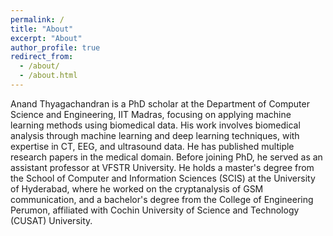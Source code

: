 ```yaml
---
permalink: /
title: "About"
excerpt: "About"
author_profile: true
redirect_from: 
  - /about/
  - /about.html
---
```

Anand Thyagachandran is a PhD scholar at the Department of Computer Science and Engineering, IIT Madras, focusing on applying machine learning methods using biomedical data. His work involves biomedical analysis through machine learning and deep learning techniques, with expertise in CT, EEG, and ultrasound data. He has published multiple research papers in the medical domain. Before joining PhD, he served as an assistant professor at VFSTR University. He holds a master's degree from the School of Computer and Information Sciences (SCIS) at the University of Hyderabad, where he worked on the cryptanalysis of GSM communication, and a bachelor's degree from the College of Engineering Perumon, affiliated with Cochin University of Science and Technology (CUSAT) University.

